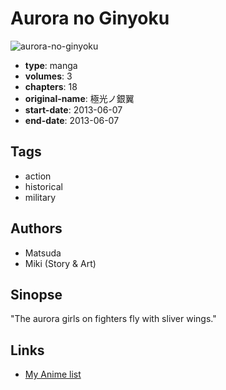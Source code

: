 # Aurora no Ginyoku

![aurora-no-ginyoku](https://cdn.myanimelist.net/images/manga/3/166221.jpg)

-   **type**: manga
-   **volumes**: 3
-   **chapters**: 18
-   **original-name**: 極光ノ銀翼
-   **start-date**: 2013-06-07
-   **end-date**: 2013-06-07

## Tags

-   action
-   historical
-   military

## Authors

-   Matsuda
-   Miki (Story & Art)

## Sinopse

"The aurora girls on fighters fly with sliver wings."

## Links

-   [My Anime list](https://myanimelist.net/manga/91938/Aurora_no_Ginyoku)
